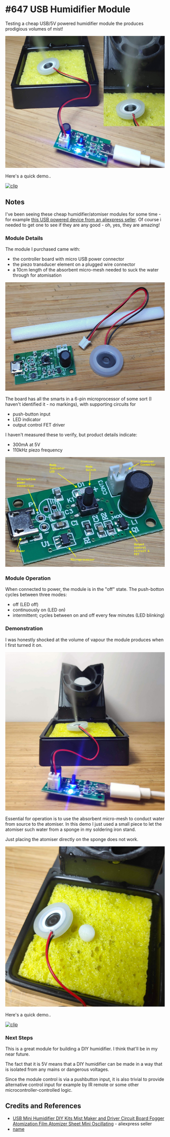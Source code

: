 # #647 USB Humidifier Module

Testing a cheap USB/5V powered humidifier module the produces prodigious volumes of mist!

![Build](./assets/HumidifierModule_build.jpg?raw=true)

Here's a quick demo..

[![clip](https://img.youtube.com/vi/2LCTg96Ospw/0.jpg)](https://www.youtube.com/watch?v=2LCTg96Ospw)

## Notes

I've been seeing these cheap humidifier/atomiser modules for some time - for example
[this USB powered device from an aliexpress seller](https://www.aliexpress.com/item/1005002496630103.html).
Of course i needed to get one to see if they are any good - oh, yes, they are amazing!

### Module Details

The module I purchased came with:

* the controller board with micro USB power connector
* the piezo transducer element on a plugged wire connector
* a 10cm length of the absorbent micro-mesh needed to suck the water through for atomisation

![kit_parts](./assets/kit_parts.jpg?raw=true)

The board has all the smarts in a 6-pin microprocessor of some sort (I haven't identified it - no markings),
with supporting circuits for

* push-button input
* LED indicator
* output control FET driver

I haven't measured these to verify, but product details indicate:

* 300mA at 5V
* 110kHz piezo frequency

![kit_board](./assets/kit_board.jpg?raw=true)

### Module Operation

When connected to power, the module is in the "off" state. The push-botton cycles between three modes:

* off (LED off)
* continuously on (LED on)
* intermittent; cycles between on and off every few minutes (LED blinking)

### Demonstration

I was honestly shocked at the volume of vapour the module produces when I first turned it on.

![demo1](./assets/demo1.jpg?raw=true)

Essential for operation is to use the absorbent micro-mesh to conduct water from source to the atomiser.
In this demo I just used a small piece to let the atomiser such water from a sponge in my soldering iron stand.

Just placing the atomiser directly on the sponge does not work.

![demo2](./assets/demo2.jpg?raw=true)

Here's a quick demo..

[![clip](https://img.youtube.com/vi/2LCTg96Ospw/0.jpg)](https://www.youtube.com/watch?v=2LCTg96Ospw)

### Next Steps

This is a great module for building a DIY humidifier. I think that'll be in my near future.

The fact that it is 5V means that a DIY humidifier can be made in a way that is isolated from any mains or dangerous voltages.

Since the module control is via a pushbutton input, it is also trivial to provide alternative control input for example by IR remote
or some other microcontroller-controlled logic.

## Credits and References

* [USB Mini Humidifier DIY Kits Mist Maker and Driver Circuit Board Fogger Atomization Film Atomizer Sheet Mini Oscillating](https://www.aliexpress.com/item/1005002496630103.html) - aliexpress seller
* [name](url)

